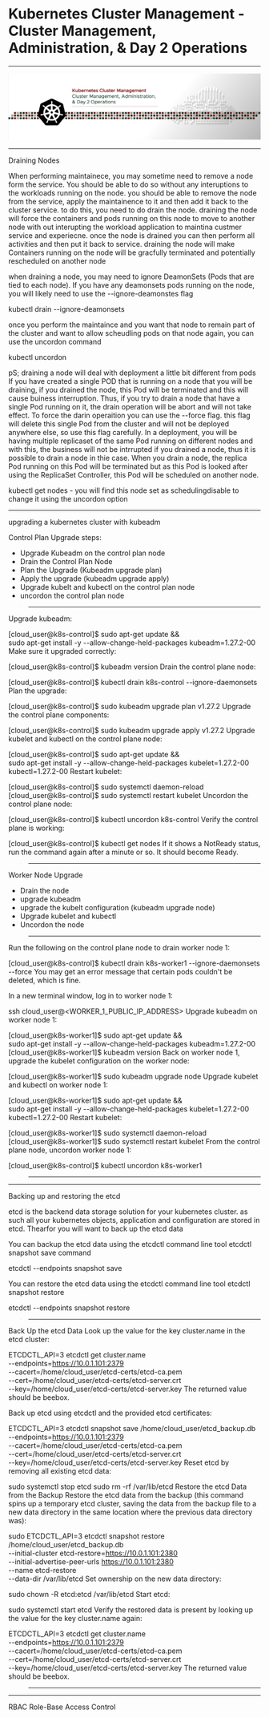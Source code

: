 # Kubernetes Cluster Management - Cluster Management, Administration, & Day 2 Operations


---

<p align="center">
    <img src="images/IntroPic.png">
</p>

---


Draining Nodes

When performing maintainece, you may sometime need to remove a node form the service. You should be able to do so without any interuptions to the workloads running on the node. you should be able to remove the node from the service, apply the maintainence to it and then add it back to the cluster service. to do this, you need to do drain the node. draining the node will force the containers and pods running on this node to move to another node with out interupting the workload application to maintina custmer service and experiecne. once the node is drained you can then perform all activities and then put it back to service.
draining the node will make Containers running on the node will be gracfully terminated and potentially rescheduled on another node

when draining a node, you may need to ignore DeamonSets (Pods that are tied to each node). If you have any deamonsets pods running on the node, you will likely need to use the --ignore-deamonstes flag

kubectl drain <node-name> --ignore-deamonsets

once you perform the maintaince and you want that node to remain part of the cluster and want to allow scheudling pods on that node again, you can use the uncordon command 

kubectl uncordon <node-name>

pS; draining a node will deal with deployment a little bit different from pods
If you have created a single POD that is running on a node that you will be draining, if you drained the node, this Pod will be terminated and this will cause buiness interruption. Thus, if you try to drain a node that have a single Pod running on it, the drain operation will be abort and will not take effect. To force the darin operaition you can use the --force flag. this flag will delete this single Pod from the cluster and will not be deployed anywhere else, so use this flag carefully. In a deployment, you will be having multiple replicaset of the same Pod running on different nodes and with this, the business will not be intrrupted if you drained a node, thus it is possible to drain a node in thie case. When you drain a node, the replica Pod running on this Pod will be terminated but as this Pod is looked after using the ReplicaSet Controller, this Pod will be scheduled on another node.

kubectl get nodes - you will find this node set as schedulingdisable to change it using the uncordon option

---

upgrading a kubernetes cluster with kubeadm

Control Plan Upgrade steps:
- Upgrade Kubeadm on the control plan node
- Drain the Control Plan Node
- Plan the Upgrade (Kubeadm upgrade plan)
- Apply the upgrade (kubeadm upgrade apply)
- Upgrade kubelt and kubectl on the control plan node
- uncordon the control plan node

> ---
Upgrade kubeadm:

[cloud_user@k8s-control]$ sudo apt-get update && \
sudo apt-get install -y --allow-change-held-packages kubeadm=1.27.2-00
Make sure it upgraded correctly:

[cloud_user@k8s-control]$ kubeadm version
Drain the control plane node:

[cloud_user@k8s-control]$ kubectl drain k8s-control --ignore-daemonsets
Plan the upgrade:

[cloud_user@k8s-control]$ sudo kubeadm upgrade plan v1.27.2
Upgrade the control plane components:

[cloud_user@k8s-control]$ sudo kubeadm upgrade apply v1.27.2
Upgrade kubelet and kubectl on the control plane node:

[cloud_user@k8s-control]$ sudo apt-get update && \
sudo apt-get install -y --allow-change-held-packages kubelet=1.27.2-00 kubectl=1.27.2-00
Restart kubelet:

[cloud_user@k8s-control]$ sudo systemctl daemon-reload
[cloud_user@k8s-control]$ sudo systemctl restart kubelet
Uncordon the control plane node:

[cloud_user@k8s-control]$ kubectl uncordon k8s-control
Verify the control plane is working:

[cloud_user@k8s-control]$ kubectl get nodes
If it shows a NotReady status, run the command again after a minute or so. It should become Ready.

> ---


Worker Node Upgrade
- Drain the node
- upgrade kubeadm
- upgrade the kubelt configuration (kubeadm upgrade node)
- Upgrade kubelet and kubectl 
- Uncordon the node

> ---
Run the following on the control plane node to drain worker node 1:

[cloud_user@k8s-control]$ kubectl drain k8s-worker1 --ignore-daemonsets --force
You may get an error message that certain pods couldn't be deleted, which is fine.

In a new terminal window, log in to worker node 1:

ssh cloud_user@<WORKER_1_PUBLIC_IP_ADDRESS>
Upgrade kubeadm on worker node 1:

[cloud_user@k8s-worker1]$ sudo apt-get update && \
sudo apt-get install -y --allow-change-held-packages kubeadm=1.27.2-00
[cloud_user@k8s-worker1]$ kubeadm version
Back on worker node 1, upgrade the kubelet configuration on the worker node:

[cloud_user@k8s-worker1]$ sudo kubeadm upgrade node
Upgrade kubelet and kubectl on worker node 1:

[cloud_user@k8s-worker1]$ sudo apt-get update && \
sudo apt-get install -y --allow-change-held-packages kubelet=1.27.2-00 kubectl=1.27.2-00
Restart kubelet:

[cloud_user@k8s-worker1]$ sudo systemctl daemon-reload
[cloud_user@k8s-worker1]$ sudo systemctl restart kubelet
From the control plane node, uncordon worker node 1:

[cloud_user@k8s-control]$ kubectl uncordon k8s-worker1

> ---


---

Backing up and restoring the etcd

etcd is the backend data storage solution for your kubernetes cluster. as such all your kubernetes objects, application and configuration are stored in etcd. Thearfor you will want to back up the etcd data

You can backup the etcd data using the etcdctl command line tool etcdctl snapshot save command

etcdctl --endpoints <end-point> snapshot save <file-Name>

You can restore the etcd data using the etcdctl command line tool etcdctl snapshot restore


etcdctl --endpoints <end-point> snapshot restore <file-Name>

> ---

Back Up the etcd Data
Look up the value for the key cluster.name in the etcd cluster:

ETCDCTL_API=3 etcdctl get cluster.name \
  --endpoints=https://10.0.1.101:2379 \
  --cacert=/home/cloud_user/etcd-certs/etcd-ca.pem \
  --cert=/home/cloud_user/etcd-certs/etcd-server.crt \
  --key=/home/cloud_user/etcd-certs/etcd-server.key
The returned value should be beebox.

Back up etcd using etcdctl and the provided etcd certificates:

ETCDCTL_API=3 etcdctl snapshot save /home/cloud_user/etcd_backup.db \
  --endpoints=https://10.0.1.101:2379 \
  --cacert=/home/cloud_user/etcd-certs/etcd-ca.pem \
  --cert=/home/cloud_user/etcd-certs/etcd-server.crt \
  --key=/home/cloud_user/etcd-certs/etcd-server.key
Reset etcd by removing all existing etcd data:

sudo systemctl stop etcd
sudo rm -rf /var/lib/etcd
Restore the etcd Data from the Backup
Restore the etcd data from the backup (this command spins up a temporary etcd cluster, saving the data from the backup file to a new data directory in the same location where the previous data directory was):

sudo ETCDCTL_API=3 etcdctl snapshot restore /home/cloud_user/etcd_backup.db \
  --initial-cluster etcd-restore=https://10.0.1.101:2380 \
  --initial-advertise-peer-urls https://10.0.1.101:2380 \
  --name etcd-restore \
  --data-dir /var/lib/etcd
Set ownership on the new data directory:

sudo chown -R etcd:etcd /var/lib/etcd
Start etcd:

sudo systemctl start etcd
Verify the restored data is present by looking up the value for the key cluster.name again:

ETCDCTL_API=3 etcdctl get cluster.name \
  --endpoints=https://10.0.1.101:2379 \
  --cacert=/home/cloud_user/etcd-certs/etcd-ca.pem \
  --cert=/home/cloud_user/etcd-certs/etcd-server.crt \
  --key=/home/cloud_user/etcd-certs/etcd-server.key
The returned value should be beebox.

> ---

---

RBAC Role-Base Access Control 

